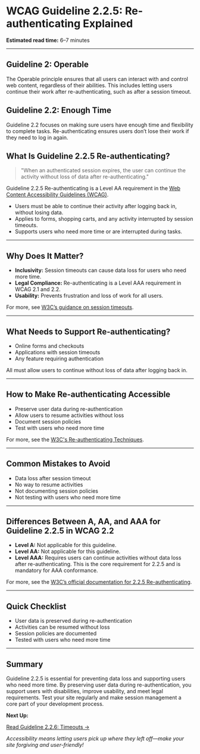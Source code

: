 <!--
title: WCAG Guideline 2.2.5: Re-authenticating Explained
series: Making the Web Accessible for All
description: A practical guide to WCAG Guideline 2.2.5 (Re-authenticating)—what it means, why it matters, and how to ensure users can continue activities without losing data after re-authentication.
keywords: wcag 2.2.5, re-authenticating, session, accessibility, web standards, digital inclusion
image: WCAG-Series-2-2-5.png
imageAlt: Blue text on yellow background saying, "Web Content Accessibiilty Guiedlines (WCAG) 2.2.5 Explained, Re-authenticating"
status: published
date: 2025-07-03
-->

# **WCAG Guideline 2.2.5: Re-authenticating Explained**

**Estimated read time:** 6–7 minutes

---

## **Guideline 2: Operable**

The Operable principle ensures that all users can interact with and control web content, regardless of their abilities. This includes letting users continue their work after re-authenticating, such as after a session timeout.

## **Guideline 2.2: Enough Time**

Guideline 2.2 focuses on making sure users have enough time and flexibility to complete tasks. Re-authenticating ensures users don’t lose their work if they need to log in again.

## **What Is Guideline 2.2.5 Re-authenticating?**

<!-- [Illustration: User re-authenticating and continuing a session without data loss] -->

> "When an authenticated session expires, the user can continue the activity without loss of data after re-authenticating."

Guideline 2.2.5 Re-authenticating is a Level AA requirement in the [Web Content Accessibility Guidelines (WCAG)](https://www.w3.org/WAI/WCAG22/quickref/#re-authenticating).

- Users must be able to continue their activity after logging back in, without losing data.
- Applies to forms, shopping carts, and any activity interrupted by session timeouts.
- Supports users who need more time or are interrupted during tasks.

---

## **Why Does It Matter?**

<!-- [Infographic: User re-authenticating, session icon, and data preserved] -->

- **Inclusivity:** Session timeouts can cause data loss for users who need more time.
- **Legal Compliance:** Re-authenticating is a Level AAA requirement in WCAG 2.1 and 2.2.
- **Usability:** Prevents frustration and loss of work for all users.

For more, see [W3C’s guidance on session timeouts](https://www.w3.org/WAI/WCAG22/Understanding/re-authenticating.html).

---

## **What Needs to Support Re-authenticating?**

<!-- [Grid: Forms, checkouts, applications, all with session icons] -->

- Online forms and checkouts
- Applications with session timeouts
- Any feature requiring authentication

All must allow users to continue without loss of data after logging back in.

---

## **How to Make Re-authenticating Accessible**

<!-- [Side-by-side code snippets: Session resume, data preserved]
[Example: Settings panel for session management] -->

- Preserve user data during re-authentication
- Allow users to resume activities without loss
- Document session policies
- Test with users who need more time

For more, see the [W3C's Re-authenticating Techniques](https://www.w3.org/WAI/WCAG22/Techniques/general/G181).

---

## **Common Mistakes to Avoid**

<!-- [Do/Don't graphic: Left side with data preserved, right side with data loss] -->

- Data loss after session timeout
- No way to resume activities
- Not documenting session policies
- Not testing with users who need more time

---

## **Differences Between A, AA, and AAA for Guideline 2.2.5 in WCAG 2.2**

<!-- [Infographic: Three columns labeled A, AA, AAA with example requirements for each] -->

- **Level A:** Not applicable for this guideline.
- **Level AA:** Not applicable for this guideline.
- **Level AAA:** Requires users can continue activities without data loss after re-authenticating. This is the core requirement for 2.2.5 and is mandatory for AAA conformance.

For more, see the [W3C’s official documentation for 2.2.5 Re-authenticating](https://www.w3.org/WAI/WCAG22/Understanding/re-authenticating.html).

---

## **Quick Checklist**

<!-- [Checklist graphic: Icons for each item (session, data, resume, etc.)] -->

- User data is preserved during re-authentication
- Activities can be resumed without loss
- Session policies are documented
- Tested with users who need more time

---

## **Summary**

<!-- [Illustration: User resuming a session after re-authenticating] -->

Guideline 2.2.5 is essential for preventing data loss and supporting users who need more time. By preserving user data during re-authentication, you support users with disabilities, improve usability, and meet legal requirements. Test your site regularly and make session management a core part of your development process.

**Next Up:**

[Read Guideline 2.2.6: Timeouts →](WCAG-Guideline-2-2-6-Timeouts-Explained)

*Accessibility means letting users pick up where they left off—make your site forgiving and user-friendly!*
